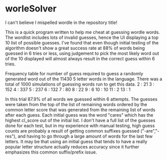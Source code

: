 # worleSolver

I can't believe I mispelled wordle in the repository title!

This is a quick program written to help me cheat at guessing wordle words. The wordlist includes lots of invalid guesses, hence the UI displaying a top 10 list of possible guesses. I've found that even though initial testing of the algorithm doesn't show a great success rate at 88% of words being guessed in 6 tries or less, using judgement to pick the most likely word out of the 10 displayed will almost always result in the correct guess within 6 tries.

Frequency table for number of guess required to guess a randomly generated word out of the 11430 5 letter words in the language. There was a total of 1000 simulations of guessing words run to get this data.
 2 :   21
 3 :   152
 4 :   337
 5 :   237
 6 :   132
 7 :   80
 8 :   22
 9 :   6
 10 :  10
 11 :  2
 13 :  1

 In this trial 87.9% of all words we guessed within 6 attempts. The guesses were taken from the top of the list of remaining words ordered by the common letter score that was generated from the remaining list of words after each guess. Each initial guess was the word "cares" which has the highest cl_score out of the initial list. I don't have a full list of the guesses done for each test, but in my experience with manual testing, high guess counts are probably a result of getting common suffixes guessed ("-are","-res"), and having to go through a large amount of words for the last few letters. It may be that using an initial guess that tends to have a really popular letter structure actually reduces accuracy since it further emphasizes this common suffix/prefix issue. 
